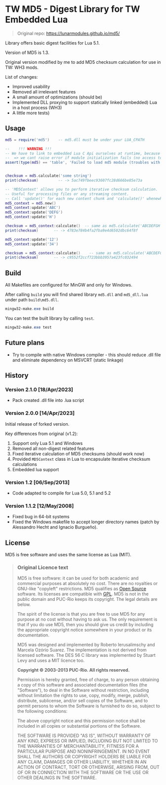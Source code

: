 # TW MD5 - Digest Library for TW Embedded Lua

> Original repo: https://lunarmodules.github.io/md5/

Library offers basic digest facilities for Lua 5.1.

Version of MD5 is 1.3.

Original version modified by me to add MD5 checksum calculation for use in TW: WH3 mods. 

List of changes:
  * Improved usability
  * Removed all irrelevant features
  * A small amount of optimizations (should be)
  * Implemented DLL proxying to support statically linked (embedded) Lua in a host process (WH3)
  * A little more tests)

## Usage

```lua
md5 = require('md5')    -- md5.dll must be under your LUA_CPATH

--    !!! WARNING !!!
-- We have to link to embedded Lua C Api ourselves at runtime, because CA didnt give us access to lua.dll and instead linked Lua statically.
--  => we cant raise error if module initialization fails (no access to lua_error/luaL_error functions)
assert(type(md5) == 'table', 'Failed to load md5 module (troubles with Lua C API linkage?)')  


checksum = md5.calculate('some string')
print(checksum)         -- -> 5ac749fbeec93607fc28d666be85e73a

-- 'MD5Context' allows you to perform iterative checksum calculation.
-- Useful for processing files or any streaming content.
-- Call 'update()' for each new content chunk and 'calculate()' whenewher you want
md5_context = md5.new()
md5_context:update('ABC')
md5_context:update('DEFG')
md5_context:update('H')

checksum = md5_context:calculate()  -- same as md5.calculate('ABCDEFGH')
print(checksum)       -- -> 4783e784b4fa2fba9e4d6502dbc64f8f

md5_context:update('12')
md5_context:update('34')

checksum = md5_context:calculate()    -- same as md5.calculate('ABCDEFGH1234')
print(checksum)       -- -> c9552f2ccf723bbb3957a423fc032494
```

## Build
All Makefiles are configured for MinGW and only for Windows.

After calling `build` you will find shared library `md5.dll` and `md5_dll.lua` under path `build\md5.dll`.

```powershell
mingw32-make.exe build
```

You can test the built library by calling `test`.


```powershell
mingw32-make.exe test
```

## Future plans
* Try to compile with native Windows compiler - this should reduce .dll file and eliminate dependency on MSVCRT (static linkage)


## History

### Version 2.1.0 [18/Apr/2023] 

* Pack created .dll file into .lua script


### Version 2.0.0 [14/Apr/2023] 

Initial release of forked version. 

Key differences from original (v1.2):
1. Support only Lua 5.1 and Windows
2. Removed all non-digest related features
3. Fixed iterative calculation of MD5 checksums (should work now)
4. Provided `MD5Context` class in Lua to encapsulate iterative checksum calculations
5. Embedded lua support

### Version 1.2 [06/Sep/2013]

* Code adapted to compile for Lua 5.0, 5.1 and 5.2

### Version 1.1.2 [12/May/2008]

* Fixed bug in 64-bit systems
* Fixed the Windows makefile to accept longer directory names
  (patch by Alessandro Hecht and Ignacio Burgueño).

## License

MD5 is free software and uses the same license as Lua (MIT). 


> ### Original Licence text
> 
> MD5 is free software: it can be used for both academic and commercial
> purposes at absolutely no cost. There are no royalties or GNU-like "copyleft"
> restrictions. MD5 qualifies as [Open Source](http://www.opensource.org/docs/definition.html)
> software. Its licenses are compatible with [GPL](http://www.gnu.org/licenses/gpl.html). MD5 is not in the public domain and PUC-Rio keeps its copyright. The legal details are below.
> 
> The spirit of the license is that you are free to use MD5 for any purpose at no cost without having to ask us. The only requirement is that if you do use MD5,
> then you should give us credit by including the appropriate copyright notice
> somewhere in your product or its documentation.
> 
> MD5 was designed and implemented by Roberto Ierusalimschy and Marcela Oz&oacute;rio Suarez. The implementation is not derived from licensed software. The DES 56 C library was implemented by Stuart Levy and uses a MIT licence too.
> 
> __Copyright &copy; 2003-2013 PUC-Rio.  All rights reserved.__
> 
> Permission is hereby granted, free of charge, to any person obtaining a copy
> of this software and associated documentation files (the "Software"), to deal
> in the Software without restriction, including without limitation the rights
> to use, copy, modify, merge, publish, distribute, sublicense, and/or sell
> copies of the Software, and to permit persons to whom the Software is
> furnished to do so, subject to the following conditions:
> 
> The above copyright notice and this permission notice shall be included in
> all copies or substantial portions of the Software.
> 
> 
> THE SOFTWARE IS PROVIDED "AS IS", WITHOUT WARRANTY OF ANY KIND, EXPRESS OR
> IMPLIED, INCLUDING BUT NOT LIMITED TO THE WARRANTIES OF MERCHANTABILITY,
> FITNESS FOR A PARTICULAR PURPOSE AND NONINFRINGEMENT.  IN NO EVENT SHALL THE
> AUTHORS OR COPYRIGHT HOLDERS BE LIABLE FOR ANY CLAIM, DAMAGES OR OTHER
> LIABILITY, WHETHER IN AN ACTION OF CONTRACT, TORT OR OTHERWISE, ARISING FROM,
> OUT OF OR IN CONNECTION WITH THE SOFTWARE OR THE USE OR OTHER DEALINGS IN
> THE SOFTWARE.
